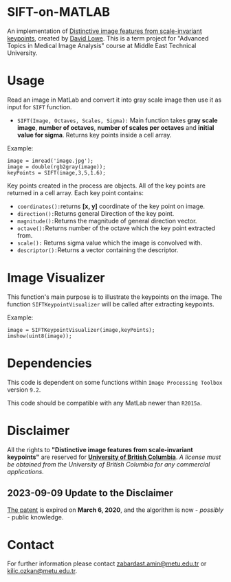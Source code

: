 # SIFT-on-MATLAB
An implementation of [Distinctive image features from scale-invariant keypoints](https://scholar.google.com/citations?view_op=view_citation&hl=en&user=8vs5HGYAAAAJ&citation_for_view=8vs5HGYAAAAJ:u_35RYKgDlwC), created by [David Lowe](https://scholar.google.com/citations?user=8vs5HGYAAAAJ). This is a term project for "Advanced Topics in Medical Image Analysis" course at Middle East Technical University.
# Usage
Read an image in MatLab and convert it into gray scale image then use it as input for `SIFT` function.
- `SIFT(Image, Octaves, Scales, Sigma):` Main function takes **gray scale image**, **number of octaves**, **number of scales per octaves** and **initial value for sigma**. Returns key points inside a cell array.

Example:
```
image = imread('image.jpg');
image = double(rgb2gray(image));
keyPoints = SIFT(image,3,5,1.6);
```
Key points created in the process are objects. All of the key points are returned in a cell array. Each key point contains:
- `coordinates():`returns **[x, y]** coordinate of the key point on image.
- `direction():`Returns general Direction of the key point.
- `magnitude():`Returns the magnitude of general direction vector.
- `octave():`Returns number of the octave which the key point extracted from.
- `scale():` Returns sigma value which the image is convolved with.
- `descriptor():`Returns a vector containing the descriptor.
# Image Visualizer
This function's main purpose is to illustrate the keypoints on the image. The function `SIFTKeypointVisualizer` will be called after extracting keypoints.

Example:
```
image = SIFTKeypointVisualizer(image,keyPoints);
imshow(uint8(image));
```
# Dependencies
This code is dependent on some functions within `Image Processing Toolbox` version `9.2`.

This code should be compatible with any MatLab newer than `R2015a`.

# Disclaimer
All the rights to **"Distinctive image features from scale-invariant keypoints"** are reserved for **[University of British Columbia](http://www.cs.ubc.ca/~lowe/keypoints/)**. *A license must be obtained from the University of British Columbia for any commercial applications.*

## 2023-09-09 Update to the Disclaimer

[The patent](https://patents.google.com/patent/US6711293B1/en) is expired on **March 6, 2020**, and the algorithm is now - *possibly* - public knowledge.

# Contact
For further information please contact [zabardast.amin@metu.edu.tr](mailto:zabardast.amin@metu.edu.tr) or [kilic.ozkan@metu.edu.tr](mailto:kilic.ozkan@metu.edu.tr).